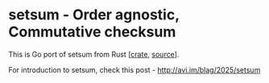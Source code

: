 # setsum - Order agnostic, Commutative checksum

This is Go port of setsum from Rust [[crate](https://crates.io/crates/setsum), [source](https://github.com/rescrv/blue/tree/main/setsum)].

For introduction to setsum, check this post - http://avi.im/blag/2025/setsum